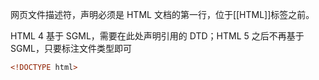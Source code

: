 网页文件描述符，声明必须是 HTML 文档的第一行，位于[[HTML]]标签之前。

HTML 4 基于 SGML，需要在此处声明引用的 DTD；HTML 5 之后不再基于 SGML，只要标注文件类型即可

```html
<!DOCTYPE html>
```